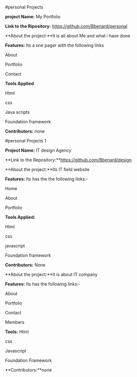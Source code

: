 #personal Projects

**project Name:** My Portfolio

**Link to the Ripository:** https://github.com/Bbenard/personal

**About the project:**It is all about Me and what i have done

**Features:** Its a one pager with the following links

About

Portfolio

Contact

**Tools Applied**

Html

css 

Java scripts

Foundation  framework

**Contributors:** none

#personal Projects 1

**Project Name:** IT design Agency

**Link to the Repository:**https://github.com/Bbenard/design

**About the project:**Its IT field website

**Features:** Its has the the following links:-

Home 

About

Portfolio


**Tools Applied:**

Html

css 

javascript

Foundation framework

**Contributors:** None

**About the project:**It is about IT company

**Features:** Its has the following links:-

About

Portfolio

Contact

Members

**Tools:**
Html

css 

Javascript

Foundation  Framework

**Contributors:**none
